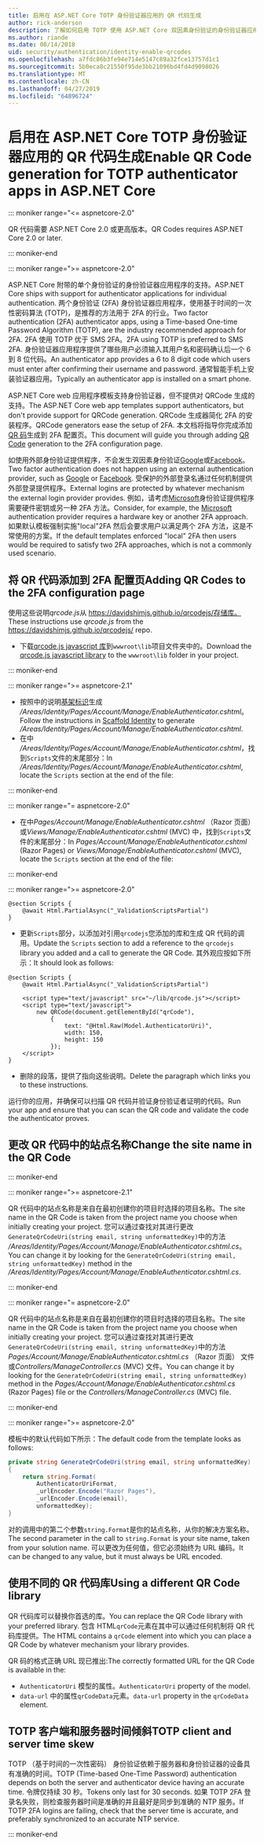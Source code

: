 ```yaml
---
title: 启用在 ASP.NET Core TOTP 身份验证器应用的 QR 代码生成
author: rick-anderson
description: 了解如何启用 TOTP 使用 ASP.NET Core 双因素身份验证的身份验证器应用的 QR 代码生成。
ms.author: riande
ms.date: 08/14/2018
uid: security/authentication/identity-enable-qrcodes
ms.openlocfilehash: a7fdc86b3fe94e714e5147c89a32fce13757d1c1
ms.sourcegitcommit: 5b0eca8c21550f95de3bb21096bd4fd4d9098026
ms.translationtype: MT
ms.contentlocale: zh-CN
ms.lasthandoff: 04/27/2019
ms.locfileid: "64896724"
---
```

# <a name="enable-qr-code-generation-for-totp-authenticator-apps-in-aspnet-core"></a><span data-ttu-id="e7ebf-103">启用在 ASP.NET Core TOTP 身份验证器应用的 QR 代码生成</span><span class="sxs-lookup"><span data-stu-id="e7ebf-103">Enable QR Code generation for TOTP authenticator apps in ASP.NET Core</span></span>

::: moniker range="<= aspnetcore-2.0"

<span data-ttu-id="e7ebf-104">QR 代码需要 ASP.NET Core 2.0 或更高版本。</span><span class="sxs-lookup"><span data-stu-id="e7ebf-104">QR Codes requires ASP.NET Core 2.0 or later.</span></span>

::: moniker-end

::: moniker range=">= aspnetcore-2.0"

<span data-ttu-id="e7ebf-105">ASP.NET Core 附带的单个身份验证的身份验证器应用程序的支持。</span><span class="sxs-lookup"><span data-stu-id="e7ebf-105">ASP.NET Core ships with support for authenticator applications for individual authentication.</span></span> <span data-ttu-id="e7ebf-106">两个身份验证 (2FA) 身份验证器应用程序，使用基于时间的一次性密码算法 (TOTP)，是推荐的方法用于 2FA 的行业。</span><span class="sxs-lookup"><span data-stu-id="e7ebf-106">Two factor authentication (2FA) authenticator apps, using a Time-based One-time Password Algorithm (TOTP), are the industry recommended approach for 2FA.</span></span> <span data-ttu-id="e7ebf-107">2FA 使用 TOTP 优于 SMS 2FA。</span><span class="sxs-lookup"><span data-stu-id="e7ebf-107">2FA using TOTP is preferred to SMS 2FA.</span></span> <span data-ttu-id="e7ebf-108">身份验证器应用程序提供了哪些用户必须输入其用户名和密码确认后一个 6 到 8 位代码。</span><span class="sxs-lookup"><span data-stu-id="e7ebf-108">An authenticator app provides a 6 to 8 digit code which users must enter after confirming their username and password.</span></span> <span data-ttu-id="e7ebf-109">通常智能手机上安装验证器应用。</span><span class="sxs-lookup"><span data-stu-id="e7ebf-109">Typically an authenticator app is installed on a smart phone.</span></span>

<span data-ttu-id="e7ebf-110">ASP.NET Core web 应用程序模板支持身份验证器，但不提供对 QRCode 生成的支持。</span><span class="sxs-lookup"><span data-stu-id="e7ebf-110">The ASP.NET Core web app templates support authenticators, but don't provide support for QRCode generation.</span></span> <span data-ttu-id="e7ebf-111">QRCode 生成器简化 2FA 的安装程序。</span><span class="sxs-lookup"><span data-stu-id="e7ebf-111">QRCode generators ease the setup of 2FA.</span></span> <span data-ttu-id="e7ebf-112">本文档将指导你完成添加[QR 码](https://wikipedia.org/wiki/QR_code)生成到 2FA 配置页。</span><span class="sxs-lookup"><span data-stu-id="e7ebf-112">This document will guide you through adding [QR Code](https://wikipedia.org/wiki/QR_code) generation to the 2FA configuration page.</span></span>

<span data-ttu-id="e7ebf-113">如使用外部身份验证提供程序，不会发生双因素身份验证[Google](xref:security/authentication/google-logins)或[Facebook](xref:security/authentication/facebook-logins)。</span><span class="sxs-lookup"><span data-stu-id="e7ebf-113">Two factor authentication does not happen using an external authentication provider, such as [Google](xref:security/authentication/google-logins) or [Facebook](xref:security/authentication/facebook-logins).</span></span> <span data-ttu-id="e7ebf-114">受保护的外部登录名通过任何机制提供外部登录提供程序。</span><span class="sxs-lookup"><span data-stu-id="e7ebf-114">External logins are protected by whatever mechanism the external login provider provides.</span></span> <span data-ttu-id="e7ebf-115">例如，请考虑[Microsoft](xref:security/authentication/microsoft-logins)身份验证提供程序需要硬件密钥或另一种 2FA 方法。</span><span class="sxs-lookup"><span data-stu-id="e7ebf-115">Consider, for example, the [Microsoft](xref:security/authentication/microsoft-logins) authentication provider requires a hardware key or another 2FA approach.</span></span> <span data-ttu-id="e7ebf-116">如果默认模板强制实施"local"2FA 然后会要求用户以满足两个 2FA 方法，这是不常使用的方案。</span><span class="sxs-lookup"><span data-stu-id="e7ebf-116">If the default templates enforced "local" 2FA then users would be required to satisfy two 2FA approaches, which is not a commonly used scenario.</span></span>

## <a name="adding-qr-codes-to-the-2fa-configuration-page"></a><span data-ttu-id="e7ebf-117">将 QR 代码添加到 2FA 配置页</span><span class="sxs-lookup"><span data-stu-id="e7ebf-117">Adding QR Codes to the 2FA configuration page</span></span>

<span data-ttu-id="e7ebf-118">使用这些说明*qrcode.js*从 https://davidshimjs.github.io/qrcodejs/存储库。</span><span class="sxs-lookup"><span data-stu-id="e7ebf-118">These instructions use *qrcode.js* from the https://davidshimjs.github.io/qrcodejs/ repo.</span></span>

* <span data-ttu-id="e7ebf-119">下载[qrcode.js javascript 库](https://davidshimjs.github.io/qrcodejs/)到`wwwroot\lib`项目文件夹中的。</span><span class="sxs-lookup"><span data-stu-id="e7ebf-119">Download the [qrcode.js javascript library](https://davidshimjs.github.io/qrcodejs/) to the `wwwroot\lib` folder in your project.</span></span>

::: moniker-end

::: moniker range=">= aspnetcore-2.1"

* <span data-ttu-id="e7ebf-120">按照中的说明[基架标识](xref:security/authentication/scaffold-identity)生成 */Areas/Identity/Pages/Account/Manage/EnableAuthenticator.cshtml*。</span><span class="sxs-lookup"><span data-stu-id="e7ebf-120">Follow the instructions in [Scaffold Identity](xref:security/authentication/scaffold-identity) to generate */Areas/Identity/Pages/Account/Manage/EnableAuthenticator.cshtml*.</span></span>
* <span data-ttu-id="e7ebf-121">在中 */Areas/Identity/Pages/Account/Manage/EnableAuthenticator.cshtml*，找到`Scripts`文件的末尾部分：</span><span class="sxs-lookup"><span data-stu-id="e7ebf-121">In */Areas/Identity/Pages/Account/Manage/EnableAuthenticator.cshtml*, locate the `Scripts` section at the end of the file:</span></span>

::: moniker-end

::: moniker range="= aspnetcore-2.0"

* <span data-ttu-id="e7ebf-122">在中*Pages/Account/Manage/EnableAuthenticator.cshtml* （Razor 页面） 或*Views/Manage/EnableAuthenticator.cshtml* (MVC) 中，找到`Scripts`文件的末尾部分：</span><span class="sxs-lookup"><span data-stu-id="e7ebf-122">In *Pages/Account/Manage/EnableAuthenticator.cshtml* (Razor Pages) or *Views/Manage/EnableAuthenticator.cshtml* (MVC), locate the `Scripts` section at the end of the file:</span></span>

::: moniker-end

::: moniker range=">= aspnetcore-2.0"

```cshtml
@section Scripts {
    @await Html.PartialAsync("_ValidationScriptsPartial")
}
```

* <span data-ttu-id="e7ebf-123">更新`Scripts`部分，以添加对引用`qrcodejs`您添加的库和生成 QR 代码的调用。</span><span class="sxs-lookup"><span data-stu-id="e7ebf-123">Update the `Scripts` section to add a reference to the `qrcodejs` library you added and a call to generate the QR Code.</span></span> <span data-ttu-id="e7ebf-124">其外观应按如下所示：</span><span class="sxs-lookup"><span data-stu-id="e7ebf-124">It should look as follows:</span></span>

```cshtml
@section Scripts {
    @await Html.PartialAsync("_ValidationScriptsPartial")

    <script type="text/javascript" src="~/lib/qrcode.js"></script>
    <script type="text/javascript">
        new QRCode(document.getElementById("qrCode"),
            {
                text: "@Html.Raw(Model.AuthenticatorUri)",
                width: 150,
                height: 150
            });
    </script>
}
```

* <span data-ttu-id="e7ebf-125">删除的段落，提供了指向这些说明。</span><span class="sxs-lookup"><span data-stu-id="e7ebf-125">Delete the paragraph which links you to these instructions.</span></span>

<span data-ttu-id="e7ebf-126">运行你的应用，并确保可以扫描 QR 代码并验证身份验证者证明的代码。</span><span class="sxs-lookup"><span data-stu-id="e7ebf-126">Run your app and ensure that you can scan the QR code and validate the code the authenticator proves.</span></span>

## <a name="change-the-site-name-in-the-qr-code"></a><span data-ttu-id="e7ebf-127">更改 QR 代码中的站点名称</span><span class="sxs-lookup"><span data-stu-id="e7ebf-127">Change the site name in the QR Code</span></span>

::: moniker-end

::: moniker range=">= aspnetcore-2.1"

<span data-ttu-id="e7ebf-128">QR 代码中的站点名称是来自在最初创建你的项目时选择的项目名称。</span><span class="sxs-lookup"><span data-stu-id="e7ebf-128">The site name in the QR Code is taken from the project name you choose when initially creating your project.</span></span> <span data-ttu-id="e7ebf-129">您可以通过查找对其进行更改`GenerateQrCodeUri(string email, string unformattedKey)`中的方法 */Areas/Identity/Pages/Account/Manage/EnableAuthenticator.cshtml.cs*。</span><span class="sxs-lookup"><span data-stu-id="e7ebf-129">You can change it by looking for the `GenerateQrCodeUri(string email, string unformattedKey)` method in the */Areas/Identity/Pages/Account/Manage/EnableAuthenticator.cshtml.cs*.</span></span>

::: moniker-end

::: moniker range="= aspnetcore-2.0"

<span data-ttu-id="e7ebf-130">QR 代码中的站点名称是来自在最初创建你的项目时选择的项目名称。</span><span class="sxs-lookup"><span data-stu-id="e7ebf-130">The site name in the QR Code is taken from the project name you choose when initially creating your project.</span></span> <span data-ttu-id="e7ebf-131">您可以通过查找对其进行更改`GenerateQrCodeUri(string email, string unformattedKey)`中的方法*Pages/Account/Manage/EnableAuthenticator.cshtml.cs* （Razor 页面） 文件或*Controllers/ManageController.cs* (MVC) 文件。</span><span class="sxs-lookup"><span data-stu-id="e7ebf-131">You can change it by looking for the `GenerateQrCodeUri(string email, string unformattedKey)` method in the *Pages/Account/Manage/EnableAuthenticator.cshtml.cs* (Razor Pages) file or the *Controllers/ManageController.cs* (MVC) file.</span></span>

::: moniker-end

::: moniker range=">= aspnetcore-2.0"

<span data-ttu-id="e7ebf-132">模板中的默认代码如下所示：</span><span class="sxs-lookup"><span data-stu-id="e7ebf-132">The default code from the template looks as follows:</span></span>

```csharp
private string GenerateQrCodeUri(string email, string unformattedKey)
{
    return string.Format(
        AuthenticatorUriFormat,
        _urlEncoder.Encode("Razor Pages"),
        _urlEncoder.Encode(email),
        unformattedKey);
}
```

<span data-ttu-id="e7ebf-133">对的调用中的第二个参数`string.Format`是你的站点名称，从你的解决方案名称。</span><span class="sxs-lookup"><span data-stu-id="e7ebf-133">The second parameter in the call to `string.Format` is your site name, taken from your solution name.</span></span> <span data-ttu-id="e7ebf-134">可以更改为任何值，但它必须始终为 URL 编码。</span><span class="sxs-lookup"><span data-stu-id="e7ebf-134">It can be changed to any value, but it must always be URL encoded.</span></span>

## <a name="using-a-different-qr-code-library"></a><span data-ttu-id="e7ebf-135">使用不同的 QR 代码库</span><span class="sxs-lookup"><span data-stu-id="e7ebf-135">Using a different QR Code library</span></span>

<span data-ttu-id="e7ebf-136">QR 代码库可以替换你首选的库。</span><span class="sxs-lookup"><span data-stu-id="e7ebf-136">You can replace the QR Code library with your preferred library.</span></span> <span data-ttu-id="e7ebf-137">包含 HTML`qrCode`元素在其中可以通过任何机制将 QR 代码库提供。</span><span class="sxs-lookup"><span data-stu-id="e7ebf-137">The HTML contains a `qrCode` element into which you can place a QR Code by whatever mechanism your library provides.</span></span>

<span data-ttu-id="e7ebf-138">QR 码的格式正确 URL 现已推出:</span><span class="sxs-lookup"><span data-stu-id="e7ebf-138">The correctly formatted URL for the QR Code is available in the:</span></span>

* <span data-ttu-id="e7ebf-139">`AuthenticatorUri` 模型的属性。</span><span class="sxs-lookup"><span data-stu-id="e7ebf-139">`AuthenticatorUri` property of the model.</span></span>
* <span data-ttu-id="e7ebf-140">`data-url` 中的属性`qrCodeData`元素。</span><span class="sxs-lookup"><span data-stu-id="e7ebf-140">`data-url` property in the `qrCodeData` element.</span></span>

## <a name="totp-client-and-server-time-skew"></a><span data-ttu-id="e7ebf-141">TOTP 客户端和服务器时间倾斜</span><span class="sxs-lookup"><span data-stu-id="e7ebf-141">TOTP client and server time skew</span></span>

<span data-ttu-id="e7ebf-142">TOTP （基于时间的一次性密码） 身份验证依赖于服务器和身份验证器的设备具有准确的时间。</span><span class="sxs-lookup"><span data-stu-id="e7ebf-142">TOTP (Time-based One-Time Password) authentication depends on both the server and authenticator device having an accurate time.</span></span> <span data-ttu-id="e7ebf-143">令牌仅持续 30 秒。</span><span class="sxs-lookup"><span data-stu-id="e7ebf-143">Tokens only last for 30 seconds.</span></span> <span data-ttu-id="e7ebf-144">如果 TOTP 2FA 登录名失败，则检查服务器时间是准确的并且最好是同步到准确的 NTP 服务。</span><span class="sxs-lookup"><span data-stu-id="e7ebf-144">If TOTP 2FA logins are failing, check that the server time is accurate, and preferably synchronized to an accurate NTP service.</span></span>

::: moniker-end
